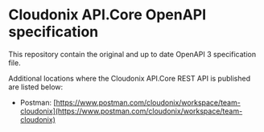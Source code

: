 # Cloudonix API.Core OpenAPI specification

This repository contain the original and up to date OpenAPI 3 specification file.

Additional locations where the Cloudonix API.Core REST API is published are listed below:

 * Postman: [https://www.postman.com/cloudonix/workspace/team-cloudonix](https://www.postman.com/cloudonix/workspace/team-cloudonix)
